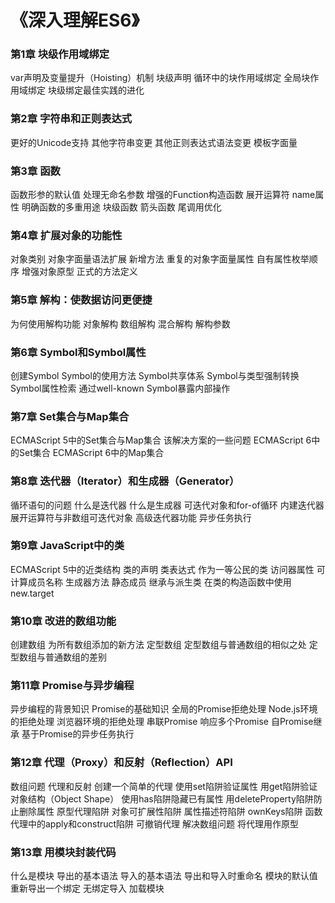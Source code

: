 # 《深入理解ES6》

### 第1章 块级作用域绑定

var声明及变量提升（Hoisting）机制
块级声明
循环中的块作用域绑定
全局块作用域绑定
块级绑定最佳实践的进化

### 第2章 字符串和正则表达式

更好的Unicode支持
其他字符串变更
其他正则表达式语法变更
模板字面量

### 第3章 函数

函数形参的默认值
处理无命名参数
增强的Function构造函数
展开运算符
name属性
明确函数的多重用途
块级函数
箭头函数
尾调用优化

### 第4章 扩展对象的功能性

对象类别
对象字面量语法扩展
新增方法
重复的对象字面量属性
自有属性枚举顺序
增强对象原型
正式的方法定义

### 第5章 解构：使数据访问更便捷

为何使用解构功能
对象解构
数组解构
混合解构
解构参数

### 第6章 Symbol和Symbol属性

创建Symbol
Symbol的使用方法
Symbol共享体系
Symbol与类型强制转换
Symbol属性检索
通过well-known Symbol暴露内部操作

### 第7章 Set集合与Map集合

ECMAScript 5中的Set集合与Map集合
该解决方案的一些问题
ECMAScript 6中的Set集合
ECMAScript 6中的Map集合

### 第8章 迭代器（Iterator）和生成器（Generator）

循环语句的问题
什么是迭代器
什么是生成器
可迭代对象和for-of循环
内建迭代器
展开运算符与非数组可迭代对象
高级迭代器功能
异步任务执行

### 第9章 JavaScript中的类

ECMAScript 5中的近类结构
类的声明
类表达式
作为一等公民的类
访问器属性
可计算成员名称
生成器方法
静态成员
继承与派生类
在类的构造函数中使用new.target

### 第10章 改进的数组功能

创建数组
为所有数组添加的新方法
定型数组
定型数组与普通数组的相似之处
定型数组与普通数组的差别

### 第11章 Promise与异步编程

异步编程的背景知识
Promise的基础知识
全局的Promise拒绝处理
Node.js环境的拒绝处理
浏览器环境的拒绝处理
串联Promise
响应多个Promise
自Promise继承
基于Promise的异步任务执行

### 第12章 代理（Proxy）和反射（Reflection）API

数组问题
代理和反射
创建一个简单的代理
使用set陷阱验证属性
用get陷阱验证对象结构（Object Shape）
使用has陷阱隐藏已有属性
用deleteProperty陷阱防止删除属性
原型代理陷阱
对象可扩展性陷阱
属性描述符陷阱
ownKeys陷阱
函数代理中的apply和construct陷阱
可撤销代理
解决数组问题
将代理用作原型

### 第13章 用模块封装代码

什么是模块
导出的基本语法
导入的基本语法
导出和导入时重命名
模块的默认值
重新导出一个绑定
无绑定导入
加载模块
